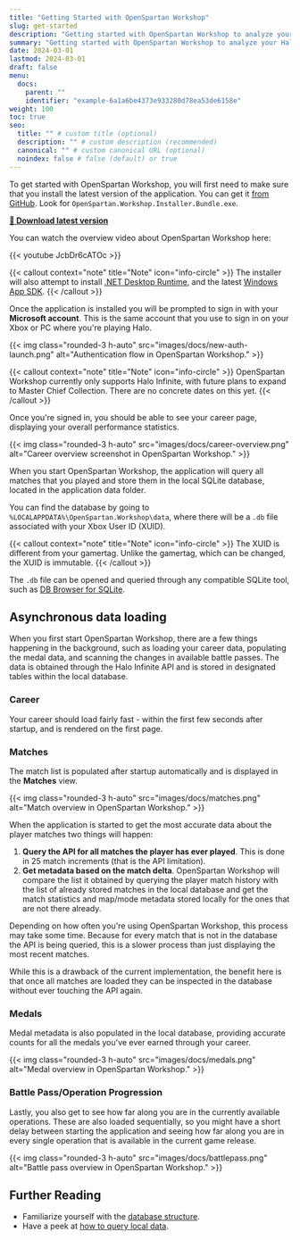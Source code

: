 ```yaml
---
title: "Getting Started with OpenSpartan Workshop"
slug: get-started
description: "Getting started with OpenSpartan Workshop to analyze your Halo stats."
summary: "Getting started with OpenSpartan Workshop to analyze your Halo stats."
date: 2024-03-01
lastmod: 2024-03-01
draft: false
menu:
  docs:
    parent: ""
    identifier: "example-6a1a6be4373e933280d78ea53de6158e"
weight: 100
toc: true
seo:
  title: "" # custom title (optional)
  description: "" # custom description (recommended)
  canonical: "" # custom canonical URL (optional)
  noindex: false # false (default) or true
---
```


To get started with OpenSpartan Workshop, you will first need to make sure that you install the latest version of the application. You can get it [from GitHub](https://github.com/OpenSpartan/openspartan-workshop/releases). Look for `OpenSpartan.Workshop.Installer.Bundle.exe`.

[**🚀 Download latest version**](https://github.com/OpenSpartan/openspartan-workshop/releases/download/1.0.6/OpenSpartan.Workshop.Installer.Bundle.exe)

You can watch the overview video about OpenSpartan Workshop here:

{{< youtube JcbDr6cATOc >}}

{{< callout context="note" title="Note" icon="info-circle" >}}
The installer will also attempt to install [.NET Desktop Runtime](https://dotnet.microsoft.com/download/dotnet/8.0), and the latest [Windows App SDK](https://learn.microsoft.com/windows/apps/windows-app-sdk/downloads).
{{< /callout >}}

Once the application is installed you will be prompted to sign in with your **Microsoft account**. This is the same account that you use to sign in on your Xbox or PC where you're playing Halo.

{{< img class="rounded-3 h-auto" src="images/docs/new-auth-launch.png" alt="Authentication flow in OpenSpartan Workshop." >}}

{{< callout context="note" title="Note" icon="info-circle" >}}
OpenSpartan Workshop currently only supports Halo Infinite, with future plans to expand to Master Chief Collection. There are no concrete dates on this yet.
{{< /callout >}}

Once you're signed in, you should be able to see your career page, displaying your overall performance statistics.

{{< img class="rounded-3 h-auto" src="images/docs/career-overview.png" alt="Career overview screenshot in OpenSpartan Workshop." >}}

When you start OpenSpartan Workshop, the application will query all matches that you played and store them in the local SQLite database, located in the application data folder.

You can find the database by going to `%LOCALAPPDATA%\OpenSpartan.Workshop\data`, where there will be a `.db` file associated with your Xbox User ID (XUID).

{{< callout context="note" title="Note" icon="info-circle" >}}
The XUID is different from your gamertag. Unlike the gamertag, which can be changed, the XUID is immutable.
{{< /callout >}}

The `.db` file can be opened and queried through any compatible SQLite tool, such as [DB Browser for SQLite](https://sqlitebrowser.org/).

## Asynchronous data loading

When you first start OpenSpartan Workshop, there are a few things happening in the background, such as loading your career data, populating the medal data, and scanning the changes in available battle passes. The data is obtained through the Halo Infinite API and is stored in designated tables within the local database.

### Career

Your career should load fairly fast - within the first few seconds after startup, and is rendered on the first page.

### Matches

The match list is populated after startup automatically and is displayed in the **Matches** view.

{{< img class="rounded-3 h-auto" src="images/docs/matches.png" alt="Match overview in OpenSpartan Workshop." >}}

When the application is started to get the most accurate data about the player matches two things will happen:

1. **Query the API for all matches the player has ever played**. This is done in 25 match increments (that is the API limitation).
2. **Get metadata based on the match delta**. OpenSpartan Workshop will compare the list it obtained by querying the player match history with the list of already stored matches in the local database and get the match statistics and map/mode metadata stored locally for the ones that are not there already.

Depending on how often you're using OpenSpartan Workshop, this process may take some time. Because for every match that is not in the database the API is being queried, this is a slower process than just displaying the most recent matches.

While this is a drawback of the current implementation, the benefit here is that once all matches are loaded they can be inspected in the database without ever touching the API again.

### Medals

Medal metadata is also populated in the local database, providing accurate counts for all the medals you've ever earned through your career.

{{< img class="rounded-3 h-auto" src="images/docs/medals.png" alt="Medal overview in OpenSpartan Workshop." >}}

### Battle Pass/Operation Progression

Lastly, you also get to see how far along you are in the currently available operations. These are also loaded sequentially, so you might have a short delay between starting the application and seeing how far along you are in every single operation that is available in the current game release.

{{< img class="rounded-3 h-auto" src="images/docs/battlepass.png" alt="Battle pass overview in OpenSpartan Workshop." >}}


## Further Reading

- Familiarize yourself with the [database structure](/docs/workshop/guides/understanding-the-local-database).
- Have a peek at [how to query local data](/docs/workshop/guides/how-to-query-local-data).
